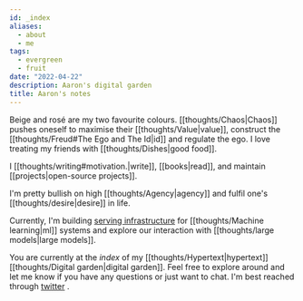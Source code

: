 ```yaml
---
id: _index
aliases:
  - about
  - me
tags:
  - evergreen
  - fruit
date: "2022-04-22"
description: Aaron's digital garden
title: Aaron's notes
---
```


Beige and <span class="rose">rosé</span> are my two favourite colours. [[thoughts/Chaos|Chaos]] pushes oneself to maximise their [[thoughts/Value|value]], construct the [[thoughts/Freud#The Ego and The Id|id]] and regulate the ego. I love treating my friends with [[thoughts/Dishes|good food]].

I [[thoughts/writing#motivation.|write]], [[books|read]], and maintain [[projects|open-source projects]].

I'm pretty bullish on high [[thoughts/Agency|agency]] and fulfil one's [[thoughts/desire|desire]] in life.

Currently, I'm building [serving infrastructure](https://bentoml.com) for [[thoughts/Machine learning|ml]] systems and explore our interaction with [[thoughts/large models|large models]].

You are currently at the _index_ of my [[thoughts/Hypertext|hypertext]] [[thoughts/Digital garden|digital garden]]. Feel free to explore around and let me know if you have any questions or just want to chat. I'm best reached through [twitter](https://twitter.com/aarnphm_) .
